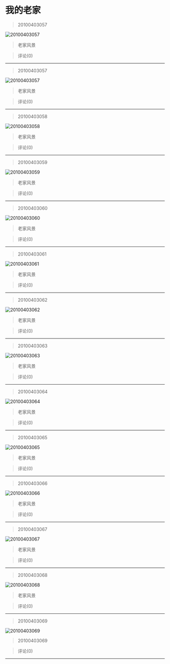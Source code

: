 # 我的老家

> 20100403057

![20100403057](http://ddns.4a1801.life:5244/d/Onedrive-4A1801/%E4%B8%AA%E4%BA%BA%E5%BB%BA%E7%AB%99/public/Qzone/Albums/风景/我的老家/01_20100403057_CD08DF2F.webp)

> 老家风景

> 评论(0)

---

> 20100403057

![20100403057](http://ddns.4a1801.life:5244/d/Onedrive-4A1801/%E4%B8%AA%E4%BA%BA%E5%BB%BA%E7%AB%99/public/Qzone/Albums/风景/我的老家/02_20100403057_EC1E329A.webp)

> 老家风景

> 评论(0)

---

> 20100403058

![20100403058](http://ddns.4a1801.life:5244/d/Onedrive-4A1801/%E4%B8%AA%E4%BA%BA%E5%BB%BA%E7%AB%99/public/Qzone/Albums/风景/我的老家/03_20100403058_99C1D713.webp)

> 老家风景

> 评论(0)

---

> 20100403059

![20100403059](http://ddns.4a1801.life:5244/d/Onedrive-4A1801/%E4%B8%AA%E4%BA%BA%E5%BB%BA%E7%AB%99/public/Qzone/Albums/风景/我的老家/04_20100403059_BABD76D1.webp)

> 老家风景

> 评论(0)

---

> 20100403060

![20100403060](http://ddns.4a1801.life:5244/d/Onedrive-4A1801/%E4%B8%AA%E4%BA%BA%E5%BB%BA%E7%AB%99/public/Qzone/Albums/风景/我的老家/05_20100403060_CA2C98A9.webp)

> 老家风景

> 评论(0)

---

> 20100403061

![20100403061](http://ddns.4a1801.life:5244/d/Onedrive-4A1801/%E4%B8%AA%E4%BA%BA%E5%BB%BA%E7%AB%99/public/Qzone/Albums/风景/我的老家/06_20100403061_0A0313F1.webp)

> 老家风景

> 评论(0)

---

> 20100403062

![20100403062](http://ddns.4a1801.life:5244/d/Onedrive-4A1801/%E4%B8%AA%E4%BA%BA%E5%BB%BA%E7%AB%99/public/Qzone/Albums/风景/我的老家/07_20100403062_9C107B40.webp)

> 老家风景

> 评论(0)

---

> 20100403063

![20100403063](http://ddns.4a1801.life:5244/d/Onedrive-4A1801/%E4%B8%AA%E4%BA%BA%E5%BB%BA%E7%AB%99/public/Qzone/Albums/风景/我的老家/08_20100403063_EBDD1CF9.webp)

> 老家风景

> 评论(0)

---

> 20100403064

![20100403064](http://ddns.4a1801.life:5244/d/Onedrive-4A1801/%E4%B8%AA%E4%BA%BA%E5%BB%BA%E7%AB%99/public/Qzone/Albums/风景/我的老家/09_20100403064_1B208EB3.webp)

> 老家风景

> 评论(0)

---

> 20100403065

![20100403065](http://ddns.4a1801.life:5244/d/Onedrive-4A1801/%E4%B8%AA%E4%BA%BA%E5%BB%BA%E7%AB%99/public/Qzone/Albums/风景/我的老家/10_20100403065_190EF470.webp)

> 老家风景

> 评论(0)

---

> 20100403066

![20100403066](http://ddns.4a1801.life:5244/d/Onedrive-4A1801/%E4%B8%AA%E4%BA%BA%E5%BB%BA%E7%AB%99/public/Qzone/Albums/风景/我的老家/11_20100403066_DC49E453.webp)

> 老家风景

> 评论(0)

---

> 20100403067

![20100403067](http://ddns.4a1801.life:5244/d/Onedrive-4A1801/%E4%B8%AA%E4%BA%BA%E5%BB%BA%E7%AB%99/public/Qzone/Albums/风景/我的老家/12_20100403067_FCBD6AF7.webp)

> 老家风景

> 评论(0)

---

> 20100403068

![20100403068](http://ddns.4a1801.life:5244/d/Onedrive-4A1801/%E4%B8%AA%E4%BA%BA%E5%BB%BA%E7%AB%99/public/Qzone/Albums/风景/我的老家/13_20100403068_04DD480C.webp)

> 老家风景

> 评论(0)

---

> 20100403069

![20100403069](http://ddns.4a1801.life:5244/d/Onedrive-4A1801/%E4%B8%AA%E4%BA%BA%E5%BB%BA%E7%AB%99/public/Qzone/Albums/风景/我的老家/14_20100403069_83D901B7.webp)

> 20100403069

> 评论(0)

---
